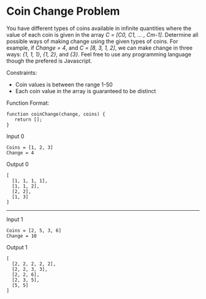 # Coin Change Problem

You have different types of coins available in infinite quantities where the value of each coin is given in the array *C = [C0, C1, ... , Cm-1]*. Determine all possible ways of making change using the given types of coins. For example, if *Change = 4*, and *C = [8, 3, 1, 2]*, we can make change in three ways: *{1, 1, 1}*, *{1, 2}*, and *{3}*. Feel free to use any programming language though the prefered is Javascript.

Constraints:
- Coin values is between the range 1-50
- Each coin value in the array is guaranteed to be distinct

Function Format:

```
function coinChange(change, coins) {
   return [];
}
```

Input 0
```
Coins = [1, 2, 3]
Change = 4
```

Output 0
```
[
  [1, 1, 1, 1],
  [1, 1, 2],
  [2, 2],
  [1, 3]
]
```

----

Input 1
```
Coins = [2, 5, 3, 6]
Change = 10
```

Output 1
```
[
  [2, 2, 2, 2, 2],
  [2, 2, 3, 3],
  [2, 2, 6],
  [2, 3, 5],
  [5, 5]
]
```
